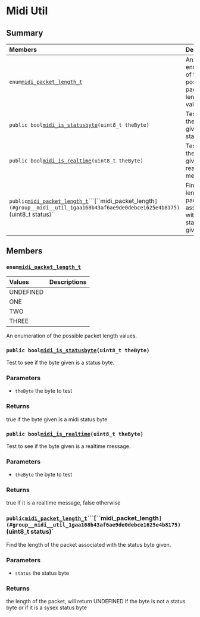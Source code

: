 # Midi Util

## Summary

| Members | Descriptions |
| :--- | :--- |
| `enum`[`midi_packet_length_t`](internals_midi_util.md#group__midi__util_1gae29ff56aee2b430ffe53933b97e5e79e) | An enumeration of the possible packet length values. |
| `public bool`[`midi_is_statusbyte`](internals_midi_util.md#group__midi__util_1ga12e3b42ff9cbb4b4f2bc455fc8743ee5)`(uint8_t theByte)` | Test to see if the byte given is a status byte. |
| `public bool`[`midi_is_realtime`](internals_midi_util.md#group__midi__util_1gad2f52c363e34a8000d80c983c324e2d7)`(uint8_t theByte)` | Test to see if the byte given is a realtime message. |
| `public`[`midi_packet_length_t`](internals_midi_util.md#group__midi__util_1gae29ff56aee2b430ffe53933b97e5e79e)```[``midi\_packet\_length`](#group__midi__util_1gaa168b43af6ae9de0debce1625e4b8175)`\(uint8\_t status\)\` | Find the length of the packet associated with the status byte given. |

## Members

### `enum`[`midi_packet_length_t`](internals_midi_util.md#group__midi__util_1gae29ff56aee2b430ffe53933b97e5e79e) <a id="group__midi__util_1gae29ff56aee2b430ffe53933b97e5e79e"></a>

| Values | Descriptions |
| :--- | :--- |
| UNDEFINED |  |
| ONE |  |
| TWO |  |
| THREE |  |

An enumeration of the possible packet length values.

### `public bool`[`midi_is_statusbyte`](internals_midi_util.md#group__midi__util_1ga12e3b42ff9cbb4b4f2bc455fc8743ee5)`(uint8_t theByte)` <a id="group__midi__util_1ga12e3b42ff9cbb4b4f2bc455fc8743ee5"></a>

Test to see if the byte given is a status byte.

### Parameters

* `theByte` the byte to test 

### Returns

true if the byte given is a midi status byte

### `public bool`[`midi_is_realtime`](internals_midi_util.md#group__midi__util_1gad2f52c363e34a8000d80c983c324e2d7)`(uint8_t theByte)` <a id="group__midi__util_1gad2f52c363e34a8000d80c983c324e2d7"></a>

Test to see if the byte given is a realtime message.

### Parameters

* `theByte` the byte to test 

### Returns

true if it is a realtime message, false otherwise

### `public`[`midi_packet_length_t`](internals_midi_util.md#group__midi__util_1gae29ff56aee2b430ffe53933b97e5e79e)```[``midi\_packet\_length`](#group__midi__util_1gaa168b43af6ae9de0debce1625e4b8175)`\(uint8\_t status\)\` <a id="group__midi__util_1gaa168b43af6ae9de0debce1625e4b8175"></a>

Find the length of the packet associated with the status byte given.

### Parameters

* `status` the status byte 

### Returns

the length of the packet, will return UNDEFINED if the byte is not a status byte or if it is a sysex status byte

